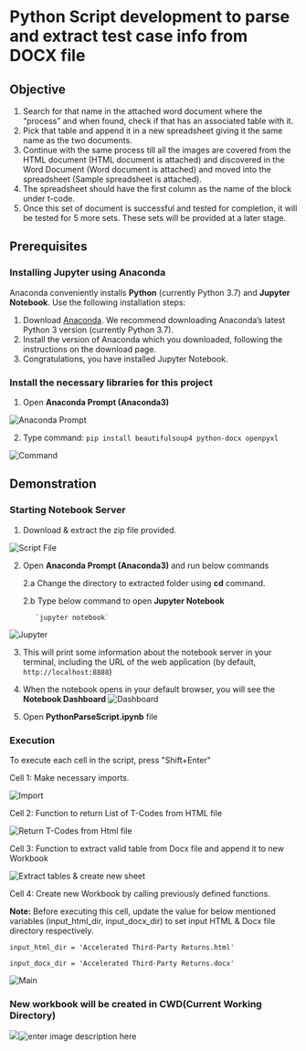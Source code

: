 
# Python Script development to parse and extract test case info from DOCX file
## Objective
1. Search for that name in the attached word document where the “process” and when found, check if that has an associated table with it.
2. Pick that table and append it in a new spreadsheet giving it the same name as the two documents.
3. Continue with the same process till all the images are covered from the HTML document (HTML document is attached) and discovered in the Word Document (Word document is attached) and moved into the spreadsheet (Sample spreadsheet is attached). 
4. The spreadsheet should have the first column as the name of the block under t-code.
5. Once this set of document is successful and tested for completion, it will be tested for 5 more sets. These sets will be provided at a later stage.

## Prerequisites
### Installing Jupyter using Anaconda
Anaconda conveniently installs **Python** (currently Python 3.7) and **Jupyter Notebook**.
Use the following installation steps:

1.  Download [Anaconda](https://www.anaconda.com/download). We recommend downloading Anaconda’s latest Python 3 version (currently Python 3.7).
2.  Install the version of Anaconda which you downloaded, following the instructions on the download page.
3.  Congratulations, you have installed Jupyter Notebook. 

### Install the necessary libraries for this project

1. Open  **Anaconda Prompt (Anaconda3)**

![Anaconda Prompt](https://lh3.googleusercontent.com/XahuY708yONPnaU0sSWLuPT8LLT9krQZMmgJ-vrkDqRvPvgPjz_S7GbgwUsnlY6HoTxajkJeVFEp_QfIb6NMajDRtYdzEsdBMC9Pp6tvwYq6nIBhgvs8a0v6rdI5m_T-3EexBtzw5jiFz7HQ22Rp5nIJov62vwvhOrYxhByGV0oLBRLa8UZiOoBC3MtRKlSPkZ2O4s3JA3MZnNxVotTxvz3ibP3wQDa9CFDXe_j78KUMP5wov7zCoDeU7M24zQeX4VAVD1lO5-XT9HJlu2xu5_ZUM3HbFw986CNzgEe3x6kW8zyCp1le-s4kQBW_Evatp3aQQXnkV9wyHgsUGB781XTaRE3GgvybFqNqA_YvT6cGDfE414KhEE9az4ncgO3OYUesK9FEr4L-9ZnVcBEt9A2XZwjAnoxfMLtnJo6tK93gHlmomFyyeHBhrJMR2qlKZyHL3imRAgaP7D-tTcm2oCNA5Lhr4gLdp_32mqbfLreRckv7UC8urORnq2gDDcC5yhfw2U07e4q5lpB9XSB7eQoojfLWvZG8Ftnb_ebq9EYWuU9QEr6f0cnBGaDySSvW-Oj3_gvISMv2XkBcuioN6vFaI1Iu8hHbEd5ugHBBJbE-nR2soCJtwe-jbfqSlKbWmCGM6avldlf1TEpnLLMa3e3xzdMywCRErhU8yUEaW1tiZZO-nag09qbnhk22=w322-h257-no)

2. Type command: `pip install beautifulsoup4 python-docx openpyxl`

![Command](https://lh3.googleusercontent.com/MvxHNJJg4E1hfk6a2S16tvEINarxIEA2pnLvOQpfuqoFgEvbY28mCRRWRZOW_9EW9svDeulq0tUapAb9IXXf2nocyxEWVo78O2Jb9x2pJmV4RGVZJ2wRX0ktdxfHtIaFI0daunpxf9BQFmqK3_nEvM_AYQkHaQi2eg-IqKvBkJyJWZtciPu-Bn4dknJadO0YGOMzOmADxOrSe9CxE4B724MUw6Wutq7HQ-QzMrdXtpf1mHs6wLrQ-M4-H3iOMiKdHiCuWZsI_mpvDZATYAHr4-biV-_zr5SkCGiNBMJQRWupaJAlEKkUgTv3-3njCW2G6F0TMr5kR4QPAJTiclARE4bZucWa4vjT61fSUYtWhGbwozLDFUL5gt49RmFprABhdbhg_ahefFC9RovnCavgY1f3GJrHstykhK8M0iJXGKWo5dc76Of14xNXF2p7lOWxnBb1zVy-VK_c_GpSLiTL0mtI1aP-h3xAqh0XMICYlR3gxXGW1kJl58YpdlGBPv9pRb-Yx-5A4PTpxSMLC3256wZL4vqwM4FPzzCvINItfUlYZK7-b7Br1Iz2Pyo_5TVrUY8wOCww-cHGcV4bxI8_qiMRXFGSES3lziBNWBB9Ugf8jXbhfvbyvRZGVy5HNgWM6mxHW9sPScnxEIlqb1rwJ9hCP_sCVFNPMP7FK6vOuk2HVGxL1Yg0LxfUHhxT=w600-h112-no)

## Demonstration

### Starting Notebook Server
1. Download & extract the zip file provided.

![Script File](https://lh3.googleusercontent.com/VJwnIVIvsYz9-Or7p_IgaTV-mOdUH83jtVLzl6y-cbdYKnQvNJFtHwhiSzl89kMjdCGC5T0C37Ydx3N_9u7QcsazRLMmTwevVGyaBRv5j9LXVmw3Wif0hb4dWVtXQruVJ9mVgZPYs6R3qXuTnc7mpN5y4BVTI6yYssmoJ7GsdoAzL7KMXb27w_RxA7ODDpo79KK0pfpzeydc38CuQqWTJlWz_l2GrYh5i-fTTG8urFK4xsk-IODIZsihCXYZss0YFdLA8BFlV_EaG09ixnR_6z9y9ab6vc-5VVV2e1MIUSZiD5QjDj-g6dW7I82p0Mly_OyNEskRpIcBqY3DSkpFnlllg5GVHUEWnqZYy9SBiwPZPuM73LN9mMJ4Nw_aD7dEXcMTTkgERQ4_MGCbO8DvmaWgStlcPzoE4elSkYHn-ltvAKhr-dn2byu1ob8PGsbSJOeCf7GZkMSDHB8IMoMEG9yr-X3IAF2xhmggRuI3gGBmZNP-S5-3Gnb0ityOHFChd0JJWyc13s3vBdhYDQdV3YMQ_m8ya4NLXpLuBdGgsaKY4ZqjYCJv-oF6p7zeVMjuZTbPIPNpvXDAZOTEd9NQBRCQySzj5OICgVDfrJf1eMvLq0yGAwJej6ehnXzuvPds1FVD-dJalAwej44VvORJ95a02meTwo6g-ImYlW8PiuXScPypVjH70Vatae7o=w797-h114-no)

2. Open **Anaconda Prompt (Anaconda3)**  and run below commands

      2.a Change the directory to extracted folder using **cd** command.
    
      2.b Type below command to open  **Jupyter Notebook**
      
          `jupyter notebook`

![Jupyter](https://lh3.googleusercontent.com/IkC8V-ypEir1Qulf9BUPb1wIxlBN7t-M4a8wQXe5d9ly0gz_JhgSH86j9-O2gK5XE_dKiXkCqV5HjqJhTKl4Cz8rrLOWinywCFPFNgurRa_r9JQ9sxEbqfd2oGn6dlb4K9u_CcZE5W-7TjT77kmrQZPrrYnIaDS6k1a_10XGYpZc6rEIvzHcThWaTcg7QxoUegEjgquTniwR_1nSEQZBY8OD6ZsOOMo7wqW8qsoJUnjBKsze6qmuAvQQ3Ru83eCUDQ8fGoQYJ4lEG8nAJq0UVThMfg3EOtoBSNGKZR-6ehASdEq7PuECm0cp6UxTUMy4ywLToGd9_2sOsPTCGy-Fb3T35boNrN_BZcUSQC6rUPn_C1JlHi_euKRttxi2W-1EnqXiGIWmJ_TISqPKsZ9hos-5bv51Lo2sMP3KOTUq5Cor0iDbSEGEYsnI2X11mL8Sq_K74bGxKxynTjNMJrsfmvN2jFvdCGspKTLFm5HzMRIvvJFWx21t_j6usHD02hEbEMzLsWvnzajAoCEj8iQmlkDhDUD41TaSOuHGY90eKauHj5u65azcC-Syn1yqgMe94199pnsXMSFbxz0Fkr4X7TZ-v4DWlQsrfcBi3BzKlyXGmPlzwkR7S9MtGtKaxhd7j8TCkdxSFVBu3tQ8WEuV8xWAd8rkL_hW8hF_Dv27N985rj1F7GLM8qFoy9ii=w978-h159-no)

3.  This will print some information about the notebook server in your terminal, including the URL of the web application (by default, `http://localhost:8888`)

4. When the notebook opens in your default browser, you will see the **Notebook Dashboard** 
![Dashboard](https://lh3.googleusercontent.com/5HDH9xnhAL8rqqAQnvaSHqmAg00ygEkAotQO0UDXYVJL9nRWs2HxKiQh1IHfO9wE2Nmutk45-dUXtL_UtWWTmgBLTbALQmcX9wnnoJb7ZV-tGJ79-WhccCZWPWQYTVor7pZjqX8817VZIPr7jvcJk3wUcONxr05z-U80P3FhMbiS_8k4DIUxmRqO8bbnj4EbWKkmV3sCKVcWroSsVlYg0PKjdK6nbuwlwAmRS1jca--5hngtz_it3IiEJMXHaqEs1ExT7zuThYeZeJoCQks7C9t061bAbRO80ixRgWYn09kOkPoy8vtQr48TKchvUKS_o_32rZ5OGsZ4OKEE7sYQTjk3-DbkhkHlO1j8fup_Tx28aV9ulKka_fKArDxQlh4RLDEyWUjTix0PbokKPFxZFMK6CO1K3hJiZv7IGd4gO1KZyR1-fqmz6Iiiqs6X6rB4vkXxc7sBWqWlf2hkmh2SrLTkxVTf610DqKBBDyfMM1tjaITr1sgsWym7hJI92bxIYOYDoffdDNAY8koj8l1L2Ae-1-9p1q86di0iWTIsYWvrQF7qnZBnR4fXMDvww2jfJq-NKQerDaAxNdWcLsC2FHO0ncXSrjLhDqCvBmFzhRkw2rW4yEUBhK5DDi_lKxCnLqpgIqcDcBB3z8tKlLk4Exf0UqysCGPBQgrP5qSZwZDT7W0TOgttBOvnw7RH=w517-h318-no)

6. Open **PythonParseScript.ipynb** file


### Execution
To execute each cell in the script, press "Shift+Enter"

Cell 1: Make necessary imports.

![Import](https://lh3.googleusercontent.com/onTkpzkT_nbMq2aUvC_W3yxk0yWZ1Awvd-mTapvdm12AqhznIfgV67dmh0qbnV8CgFFS85tSMLcvciROojFtYcJCSB1jtHJ3EqSmaJVVu8gaN_sLM57QLsFgzGka6BmDYf9LSllx2TshfIFto3nUTJNF6ZMLd1-lDrE4DsEekqixqAj0guesbfmjQXuJjtbSUjy5hZPnxBf01vFwXbTyYGJterU35n2waXydjsOR6Zc9BBdN1v6Sht8oc8hfr752ncPB8TggYYDlp0qW8Tsk5JhmIuFR21vhTYd2a8o3QIo1EkeTYvSv6kbSI-LgtYX52pNYo7QZ-vBdcu2mwaDGbVS3zQce24w_srOAjDwGGUoyQW5yfQyBZwA-D7WP_WBIQbE6ZR95BD86gls-JxfZMA-zYZMOxlL1UcZLBZvVVlr_ea7tjYmdBkEtURlb7LeaO-sEq-suE-iybQwF9UciFMwXIlwno6q05CUh9lXodgY3JKUVtmyJiYFqWdf5orlxrnM6hD-2C5HqVsDMzearjPaqpfu-gs37UUEnUTkWWEvQtG8GS1QGVMke0pd-W-A4IoqZKHwtW-eaKiXL_z3tii-c2KLpukokjOZ8gx2az5v3xmi3zzayYd4Cl-TC3iUSZesBbWGmzPoVqSWH1naFcxWtgUEa89c3HvYyAaLMRYT2mPzvD9ameBxMwImU=w626-h312-no)

Cell 2: Function to return List of T-Codes from HTML file

![Return T-Codes from Html file](https://lh3.googleusercontent.com/GydBjDmnIKgoKch1vSuFmdrCMM5JN_Rg_iJ8TWcAgSOBL7xwGnm8uqeZfvUxdeOO5e9UAlzNE_rrt0FZK9fiyu-KGvj-sqcHtkbLFknkXkdbDGQhOKtm1G-0RKWIGF9qZkybF6_-mzd5Zmf4BrhxREmN3LIuCt5iuBaSZcci1Nz_v210wmes09rpCbIw-95qWooRz6YZvLc6PIHZo6HX83GHaBxHZESr__WVW3pbAcqkB5plUI2DG0MV5n4d0zPPkIjmOcxXAz0w9ilfQy9Tkux7aYaBWaTfbQuPqxR-AyloMY24SfUTLbDx4lFClIF-pT7OUUjPB7GPxLTBGkVi1pwfeHLlkKMZHnUfStXHHj_jXUtI5MMPNu3stmeW7jXUZVfq5qOMgmmbFl7zP54tSpE4C2dpGnk6EE333sZ6IHy1xqKdN0jJ1tmIkrmV61KFeCDGtc6E43XHicNPmdgbNsFvcb1igE6O--c1FMgAgrvh3GZ0csi45O6Bf79qWMLdEoFRPZJAAvgidWsy45Rsinzz5NopvpeU-j_PECbhcL87mBSm-LGAIHF5cwAFBX73FTq0GX9w0dL5ZYPUGLYXOnZWxdeuU-JuIO5HK794ORy-PFJ3PHiEIrHdsnR_0BAA8Qc9sX7ixKAsgrJ2mIjC5c6yUpiBBjN91ruPHz6mmmBEd26Zph3Yq-SEh91U=w677-h275-no)

Cell 3: Function to extract valid table from Docx file and append it to new Workbook

![Extract tables & create new sheet](https://lh3.googleusercontent.com/W_4IJSyCCR4S0PUvWZPklJmLnoePWn-GYKp4f1xsyNVNUJDzXcjbFLnqJNUFEgd1uP0FlJRuuDLgEzCH3OPEiMYUtcEh7KN-O57ZwJIgB0ojkG2NtLOj39ETZeBuMgAQfiEco1KL8NaW-W4zwpAkvOUbLYQo7lwTtQpnhsXoscj0uMdliMc1Rp1mOBi84G4ypla5YrNbUD6z3d7yhi2eDjAyd9PqEojHl-wYIeacu3zSj3E_zSc1f0yAk8ZPTAajw0u8Lhbd7jJhYKyhWE1HY-gyyQMXoxr29D-FB1gyqXNYqlKEAMsvHhyFSa2Vzofi8lJIzzAC6sxhawSnrExddPRoCHk95qkjs9sHY7H7mjOYsiQJF5zy5gWjTZ5gdIeK7l3rX3FC8c97cAAKfbpAXqLRx4NVqx5kAcleklxEtCgVdKWOuNTajnsXVbJQ_2CUtoUJdNQxcWffRWYiE_NGpELQNFVy5_zY5ZFt2kEU5PDwv1IA8WY95_bjKzWRFW4qoCQBtutWo8btEBAdMTp7noyL8MfbU1AL6SD2Voz_YsA-1q8xHTKtgj-P_5bU7q1Sr8Yd8cZGlYxdUeChfCyTTqEaGAVYFWVLFX2krO60_n568spfDQSe7DVvLlVKtEYd_3CJhQa-cZHEzHpfSiko0ihexEQIerYiNWTDGZNkVK6REoqsA3xVKDWIMeHA=w1011-h444-no)

Cell 4: Create new Workbook by calling previously defined functions.

**Note:** Before executing this cell, update the value for below mentioned variables (input_html_dir, input_docx_dir) to set input HTML & Docx file directory respectively.

   `input_html_dir = 'Accelerated Third-Party Returns.html'`
   
   `input_docx_dir = 'Accelerated Third-Party Returns.docx'`

![Main](https://lh3.googleusercontent.com/p7zydqdKRarpx0qjNOsqjOCb7zsphL8YloyQYShhUuxmoG2jTYjFU13FC9T61NWHd8EEu4whAB7GUz9Z4ljF8a-EHJa1BotV-jsKkJL7blBVSPZ6midD9q6XvLzo3iIrNYfmrzoV2NeIeowTgfPD-CnD0h4J2DlCMab1c7Q2GMq-k86Iqsgnd7VEExi3fWnNEwZV1AqVDiI5PnsD73vrRG1zY41Fa6RPYuvWz9MneNnZ6igcaJ9HqyE5Pz6iGWDp4Q1Kq_vr5bWtb9YQI-5-_JCxkcvLnEwRtgwY7tSGrQn0Dl59dxqTHqy2jHiO8DqxoQwl3CvkxCj9ZeCWvcBzh1Lw0g7sk6H9H0WqzDnXm6aI7Yo7duVRNZcLKrf61EGnBHB4pfOmFh60ItOe57XSQzDs6uWUMHaQZyz-meHrJuoB8r95UuCjcuoQCgsaMAN8wsDuIuLKcjUaMcradMhGfxK7rQQ-BMYJgNcDbYmMfQW3jW70gNCv09F-fY-4kQwK6VxeNcLyDR4zJXqtPAPv-BAGBI3s7lqy6QnpJvpg8jxgQl53g2kOBiCaIl6yguUkPsBcQJWBKF1EJ921epVwpm6fhyDg4NY5e8Ms40iuIlKDtcoSsTIgiSNS-GCjbQWMyLgtge7xJgmDxVRJ6-ilZumCwgwoCYly4kNPh-qLpAdoVb46JNgkM8oKrmLf=w1141-h475-no)

### New workbook will be created in CWD(Current Working Directory)

![](https://lh3.googleusercontent.com/v8sI15Ma9PnM1E4oFHEQnA4EtCMdHn9l2pXVpOVV5ZWM1ydl4_gRrW64zsfVajqibcQviFHgE69mFgJsQ3moSM4Nq6iYNzUfkHOsuguOwrPeob80F3N78pkXeF8Mkoi73Kp-oMOViMRBrmh6vPbSnVvJJU17nSRhoz8mOn7r9t8KDUzYDcwc8j1xBtC7-9S045t6kiH8nVAodWMDBGMWRYpfSSpy0n_uDhSCwvkq7sWYzRe8jG2jzNpeusLuXHlZBj4nRbvd3kaoxJUeDTl5GsvRqx_wM0wwkZL10_WZ6QgVCQKweedujmKQWDiN_slwa0R3PXp3x8WoA_ndZmmhwGAEyK7pFnFAc8iTn5VbVBMylsWkU_sp7Pzs0pKnX1Gpz9liy3BQX0kzfZ0KJymy2CoXZWN8LPlvx3ezQlgZs7CJY6JnFZgeK004gF6LXo_q8uzsWYYeeC8VMyuFI59xkBZq0aNmFNNnuFOH8qcpjYARnnF0SU4R5vzM1EqLpldRVixHO20IzeMIp34rOAY2cKLfxZxkqmFdsIJUL9Chg_LaM2Nk9RSJCB9Z_wlbjabsoKsEoXTLx_hoo18f13BeQKjoqZTW747hPM1w1P2LOcs5UVCS58zW7ai-nRKwrTl1XEHcLlqo8BP2JpFfRs2p7WikbEWEuH3qzaEGBzD83CefELg9kusUs4yO0EiN=w728-h109-no)![enter image description here](https://lh3.googleusercontent.com/NDGg3NCwqktA3HmLO-6jQe3FJDF7Tzii8xwHiRiS7Zue3sDHeHsV-F-Fh6Dwfws7QP53cU_3t_dANzsxNPTGvv01Ez6Z3_ZtbH25Oohc3kN0LmcPdfvbuZ2w5Nm3QQacCix4tOl6hB432oVLVy9JQYW_efVJ7IyAzPfoz6GCFxFYRXcAxoXAVo7HR4_tTxIK6XfGhVEGzQXaOQzLrPFxL1iQG1pOPDKhilsBDhxnBmo5y8XpS5I36gL3bJ83zm4daoTuCOqSPCuZqiV161RiX2ckma3EMCUytj18gyIEvaTXfBeOeB4L7IvWGwVM22iIWA4NbBM_cTSvk3yGnUZ5VJ3jbAASZ7P-on-JbogU6_DEUQUlh3bNEn-JM8wNTEYWiAlHbS9WjnfX7u20q8JEmcA7BHL0Rd49nrKQLtTEoKtlT_EXCz9InPyyf--qRwcK0r3V5cOfNtQMDBUbyiL9KubaT3zalfNpcTJIbXGno0vY2Nn9CE5-KoGUtVf9G-oRnPd5C6ywVVZw65ca4k5jDolgsdvOVWa7jdNMU96UmibIQNpOGkPkdT9rl6Jo5JGy-w-KV2-P0iCr60MYk1OiuGDM2gjr01_a1nL5tiw_f3MpWYYQlL4zMR4juGD6twhqca4GKR2YTYzT_osuljTWI3Tr_BYqKwJ6W7A2qZdNMvkjUbUeoWfgovRf3Pgo=w1366-h482-no)

